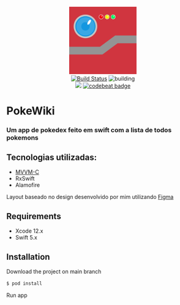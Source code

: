 <p align="center">
    <img src="assets/PokeWiki.png" width="35%" alt="PokeWiki Logo" />
    <br />
    <a href="https://github.com/AnTonhoLAB/PokeWiki/releases" target="_blank"><img src="https://img.shields.io/github/tag/AnTonhoLAB/PokeWiki.svg?label=current&color=blue" alt="Build Status" /></a>
    <img src="https://github.com/AnTonhoLAB/PokeWiki/actions/workflows/Tests.yml/badge.svg" alt="building" />
    <br />
    <a href="https://codecov.io/github/AnTonhoLAB/PokeWiki?branch=master" alt="codecov.io" title="Codecov"><img src="https://codecov.io/github/AnTonhoLAB/PokeWiki/coverage.svg?branch=master" /></a>
    <a href="https://codebeat.co/projects/github-com-antonholab-pokewiki-master"><img alt="codebeat badge" src="https://codebeat.co/badges/af4cabc8-3cf6-48da-aa2a-1b718279f6d4" /></a>

</p>

# PokeWiki
### Um app de pokedex feito em swift com a lista de todos pokemons


## Tecnologias utilizadas: 
  - [MVVM-C](assets/PokeWikiArc.png)
  - RxSwift
  - Alamofire

Layout baseado no design desenvolvido por mim utilizando [Figma](https://www.figma.com/file/GMPQraVT38Pdd2s2a8YIEJ/PokeWiki?node-id=11%3A2272)

## Requirements

* Xcode 12.x
* Swift 5.x

## Installation

Download the project on main branch

```bash
$ pod install
```
Run app 


